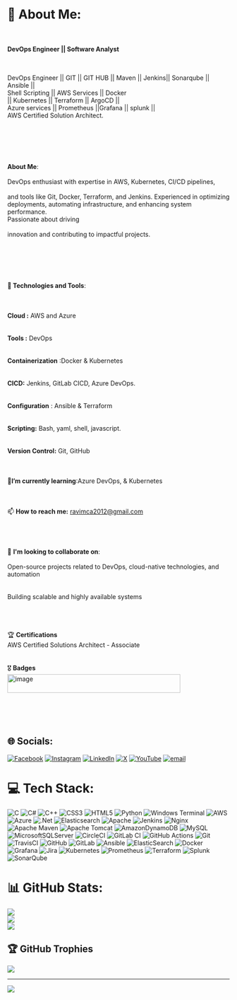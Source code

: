 # 💫 About Me:
<br><br>**DevOps Engineer || Software Analyst<br>**<br> <br>

DevOps Engineer || GIT || GIT HUB || Maven || Jenkins|| Sonarqube || Ansible || <br>Shell Scripting || AWS Services || Docker<br>|| Kubernetes || Terraform ||  ArgoCD ||<br>Azure services || Prometheus ||Grafana || splunk ||<br> AWS Certified Solution Architect.<br><br><br><br><br><br>

**About Me**:<br><br>DevOps enthusiast with expertise in AWS, Kubernetes, CI/CD pipelines,<br><br>and tools like Git, Docker, Terraform, and Jenkins. Experienced in optimizing <br>deployments, automating infrastructure, and enhancing system performance. <br>Passionate about driving <br><br>innovation and contributing to impactful projects.<br><br><br><br><br><br>

**🔧 Technologies and Tools**:<br><br><br>         
    **Cloud :** AWS and Azure<br><br><br> 
    **Tools :** DevOps<br><br><br>
    **Containerization** :Docker & Kubernetes<br><br><br>
    **CICD:** Jenkins, GitLab CICD, Azure DevOps.<br><br><br>
    **Configuration** : Ansible & Terraform<br><br><br>
    **Scripting:** Bash, yaml, shell, javascript.<br><br><br>
    **Version Control:** Git, GitHub<br><br><br><br>
    🌱**I’m currently learning**:Azure DevOps, & Kubernetes<br><br><br><br>
    📫 **How to reach me:** ravimca2012@gmail.com<br><br><br><br><br>
    👯 **I'm looking to collaborate on**:<br><br>
    Open-source projects related to DevOps, cloud-native technologies, and automation<br><br><br>
    Building scalable and highly available systems<br><br> <br><br><br>
    🏆 **Certifications**<br>AWS Certified Solutions Architect - Associate<br><br><br>
    🎖️ **Badges**<br><img width="392" height="42" alt="image" src="https://github.com/user-attachments/assets/0d710919-7b8b-407b-aa52-41145c5858bf" /><br><br><br><br><br>


## 🌐 Socials:
[![Facebook](https://img.shields.io/badge/Facebook-%231877F2.svg?logo=Facebook&logoColor=white)](https://facebook.com/https://www.facebook.com/Ravikumar12balu/) [![Instagram](https://img.shields.io/badge/Instagram-%23E4405F.svg?logo=Instagram&logoColor=white)](https://instagram.com/https://www.instagram.com/b.ravikumar_official/?igsh=NDlwY2w0b3A1aHMz#) [![LinkedIn](https://img.shields.io/badge/LinkedIn-%230077B5.svg?logo=linkedin&logoColor=white)](https://linkedin.com/in/https://www.linkedin.com/in/ravi-kumar-b-40b39532/) [![X](https://img.shields.io/badge/X-black.svg?logo=X&logoColor=white)](https://x.com/https://x.com/ralstonravi?t=TsAaiwidxvLUX_3NAHeH5g&s=09) [![YouTube](https://img.shields.io/badge/YouTube-%23FF0000.svg?logo=YouTube&logoColor=white)](https://youtube.com/@https://www.youtube.com/@ravikumarb3895) [![email](https://img.shields.io/badge/Email-D14836?logo=gmail&logoColor=white)](mailto:ravimca2012@gmail.com) 

# 💻 Tech Stack:
![C](https://img.shields.io/badge/c-%2300599C.svg?style=for-the-badge&logo=c&logoColor=white) ![C#](https://img.shields.io/badge/c%23-%23239120.svg?style=for-the-badge&logo=csharp&logoColor=white) ![C++](https://img.shields.io/badge/c++-%2300599C.svg?style=for-the-badge&logo=c%2B%2B&logoColor=white) ![CSS3](https://img.shields.io/badge/css3-%231572B6.svg?style=for-the-badge&logo=css3&logoColor=white) ![HTML5](https://img.shields.io/badge/html5-%23E34F26.svg?style=for-the-badge&logo=html5&logoColor=white) ![Python](https://img.shields.io/badge/python-3670A0?style=for-the-badge&logo=python&logoColor=ffdd54) ![Windows Terminal](https://img.shields.io/badge/Windows%20Terminal-%234D4D4D.svg?style=for-the-badge&logo=windows-terminal&logoColor=white) ![AWS](https://img.shields.io/badge/AWS-%23FF9900.svg?style=for-the-badge&logo=amazon-aws&logoColor=white) ![Azure](https://img.shields.io/badge/azure-%230072C6.svg?style=for-the-badge&logo=microsoftazure&logoColor=white) ![.Net](https://img.shields.io/badge/.NET-5C2D91?style=for-the-badge&logo=.net&logoColor=white) ![Elasticsearch](https://img.shields.io/badge/elasticsearch-%230377CC.svg?style=for-the-badge&logo=elasticsearch&logoColor=white) ![Apache](https://img.shields.io/badge/apache-%23D42029.svg?style=for-the-badge&logo=apache&logoColor=white) ![Jenkins](https://img.shields.io/badge/jenkins-%232C5263.svg?style=for-the-badge&logo=jenkins&logoColor=white) ![Nginx](https://img.shields.io/badge/nginx-%23009639.svg?style=for-the-badge&logo=nginx&logoColor=white) ![Apache Maven](https://img.shields.io/badge/Apache%20Maven-C71A36?style=for-the-badge&logo=Apache%20Maven&logoColor=white) ![Apache Tomcat](https://img.shields.io/badge/apache%20tomcat-%23F8DC75.svg?style=for-the-badge&logo=apache-tomcat&logoColor=black) ![AmazonDynamoDB](https://img.shields.io/badge/Amazon%20DynamoDB-4053D6?style=for-the-badge&logo=Amazon%20DynamoDB&logoColor=white) ![MySQL](https://img.shields.io/badge/mysql-4479A1.svg?style=for-the-badge&logo=mysql&logoColor=white) ![MicrosoftSQLServer](https://img.shields.io/badge/Microsoft%20SQL%20Server-CC2927?style=for-the-badge&logo=microsoft%20sql%20server&logoColor=white) ![CircleCI](https://img.shields.io/badge/circleci-%23161616.svg?style=for-the-badge&logo=circleci&logoColor=white) ![GitLab CI](https://img.shields.io/badge/gitlab%20CI-%23181717.svg?style=for-the-badge&logo=gitlab&logoColor=white) ![GitHub Actions](https://img.shields.io/badge/github%20actions-%232671E5.svg?style=for-the-badge&logo=githubactions&logoColor=white) ![Git](https://img.shields.io/badge/git-%23F05033.svg?style=for-the-badge&logo=git&logoColor=white) ![TravisCI](https://img.shields.io/badge/travis%20ci-%232B2F33.svg?style=for-the-badge&logo=travis&logoColor=white) ![GitHub](https://img.shields.io/badge/github-%23121011.svg?style=for-the-badge&logo=github&logoColor=white) ![GitLab](https://img.shields.io/badge/gitlab-%23181717.svg?style=for-the-badge&logo=gitlab&logoColor=white) ![Ansible](https://img.shields.io/badge/ansible-%231A1918.svg?style=for-the-badge&logo=ansible&logoColor=white) ![ElasticSearch](https://img.shields.io/badge/-ElasticSearch-005571?style=for-the-badge&logo=elasticsearch) ![Docker](https://img.shields.io/badge/docker-%230db7ed.svg?style=for-the-badge&logo=docker&logoColor=white) ![Grafana](https://img.shields.io/badge/grafana-%23F46800.svg?style=for-the-badge&logo=grafana&logoColor=white) ![Jira](https://img.shields.io/badge/jira-%230A0FFF.svg?style=for-the-badge&logo=jira&logoColor=white) ![Kubernetes](https://img.shields.io/badge/kubernetes-%23326ce5.svg?style=for-the-badge&logo=kubernetes&logoColor=white) ![Prometheus](https://img.shields.io/badge/Prometheus-E6522C?style=for-the-badge&logo=Prometheus&logoColor=white) ![Terraform](https://img.shields.io/badge/terraform-%235835CC.svg?style=for-the-badge&logo=terraform&logoColor=white) ![Splunk](https://img.shields.io/badge/splunk-%23000000.svg?style=for-the-badge&logo=splunk&logoColor=white) ![SonarQube](https://img.shields.io/badge/SonarQube-black?style=for-the-badge&logo=sonarqube&logoColor=4E9BCD)
# 📊 GitHub Stats:
![](https://github-readme-stats.vercel.app/api?username=ravib007&theme=dark&hide_border=false&include_all_commits=true&count_private=true)<br/>
![](https://nirzak-streak-stats.vercel.app/?user=ravib007&theme=dark&hide_border=false)<br/>
![](https://github-readme-stats.vercel.app/api/top-langs/?username=ravib007&theme=dark&hide_border=false&include_all_commits=true&count_private=true&layout=compact)

## 🏆 GitHub Trophies
![](https://github-profile-trophy.vercel.app/?username=ravib007&theme=radical&no-frame=false&no-bg=false&margin-w=4)

---
[![](https://visitcount.itsvg.in/api?id=ravib007&icon=0&color=0)](https://visitcount.itsvg.in)

<!-- Proudly created with GPRM ( https://gprm.itsvg.in ) -->
